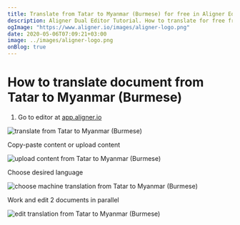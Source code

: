 ```yaml
---
title: Translate from Tatar to Myanmar (Burmese) for free in Aligner Editor
description: Aligner Dual Editor Tutorial. How to translate for free from Tatar to Myanmar (Burmese). Aligner is multilingual document management platform. 
ogImage: "https://www.aligner.io/images/aligner-logo.png"
date: 2020-05-06T07:09:21+03:00
image: ../images/aligner-logo.png
onBlog: true
---
```


# How to translate document from Tatar to Myanmar (Burmese)

1. Go to editor at [app.aligner.io](https://app.aligner.io "Aligner App web page")

![translate from Tatar to Myanmar (Burmese)](../aligner-blank-editor.png "translate from Tatar to Myanmar (Burmese)")

Copy-paste content or upload content

![upload content from Tatar to Myanmar (Burmese)](../aligner-uploaded-document.png "upload content from Tatar to Myanmar (Burmese)")

Choose desired language

![choose machine translation from Tatar to Myanmar (Burmese)](../aligner-language-dropdown.png "choose machine translation from Tatar to Myanmar (Burmese)")

Work and edit 2 documents in parallel

![edit translation from Tatar to Myanmar (Burmese)](../aligner-double-sitded-editor.png "edit translation from Tatar to Myanmar (Burmese)")


